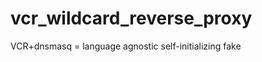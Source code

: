 vcr_wildcard_reverse_proxy
==========================

VCR+dnsmasq = language agnostic self-initializing fake
